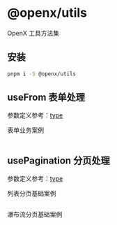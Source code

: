 # @openx/utils

OpenX 工具方法集

## 安装
```bash
pnpm i -S @openx/utils
```

## useFrom 表单处理
参数定义参考：[type](./src/vue-composables/form/types.ts)

表单业务案例
```vue

```

## usePagination 分页处理
参数定义参考：[type](./src/vue-composables/pagination/types.ts)

列表分页基础案例
```vue

```

瀑布流分页基础案例
```vue
```
